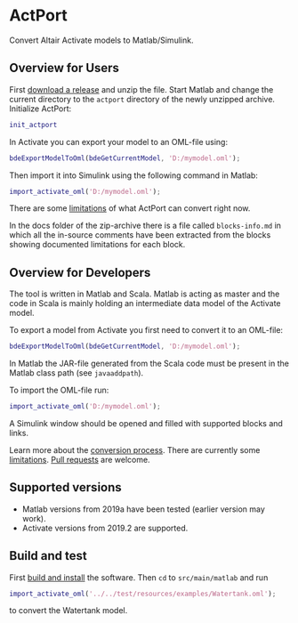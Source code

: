 # ActPort

Convert Altair Activate models to Matlab/Simulink.

## Overview for Users

First [download a release](https://github.com/combine-control-systems-ab/actport/releases)
and unzip the file.
Start Matlab and change the current directory to the `actport` directory
of the newly unzipped archive. Initialize ActPort:

```Matlab
init_actport
```

In Activate you can export your model to an OML-file using:

```Matlab
bdeExportModelToOml(bdeGetCurrentModel, 'D:/mymodel.oml');
```

Then import it into Simulink using the following command in Matlab:

```Matlab
import_activate_oml('D:/mymodel.oml');
```

There are some [limitations](docs/limitations.md) 
of what ActPort can convert right now.

In the docs folder of the zip-archive there is a file
called `blocks-info.md` in which all the in-source
comments have been extracted from the blocks showing
documented limitations for each block.

## Overview for Developers

The tool is written in Matlab and Scala. Matlab
is acting as master and the code in Scala is
mainly holding an intermediate data model of the
Activate model.

To export a model from Activate you first need to
convert it to an OML-file:

```Matlab
bdeExportModelToOml(bdeGetCurrentModel, 'D:/mymodel.oml');
``` 

In Matlab the JAR-file generated from the Scala code must 
be present in the Matlab class path (see `javaaddpath`).

To import the OML-file run:

```Matlab
import_activate_oml('D:/mymodel.oml');
```

A Simulink window should be opened and filled with
supported blocks and links.

Learn more about the [conversion process](docs/conversion-process.md).
There are currently some [limitations](docs/limitations.md).
[Pull requests](docs/contributing.md) are welcome.

## Supported versions

* Matlab versions from 2019a have been tested (earlier version may work).
* Activate versions from 2019.2 are supported.

## Build and test

First [build and install](docs/build-and-install.md) the software.
Then `cd` to `src/main/matlab` and run

```Matlab
import_activate_oml('../../test/resources/examples/Watertank.oml');
```

to convert the Watertank model.
